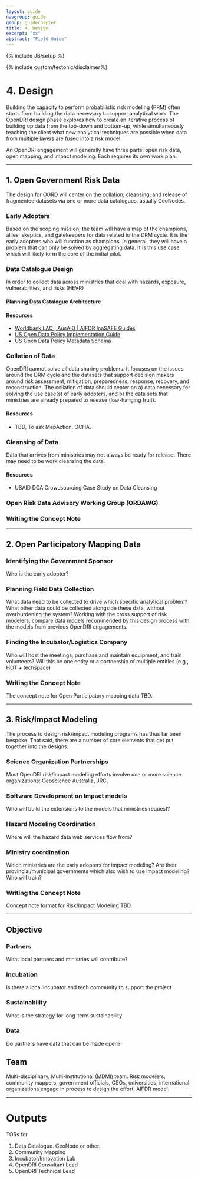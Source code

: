 ```yaml
---
layout: guide
navgroup: guide
group: guidechapter
title: 4. Design
excerpt: "xx"
abstract: "Field Guide"
---
```

{% include JB/setup %}

<!-- disclaimer -->
{% include custom/tectonic/disclaimer%}

# 4.	Design
Building the capacity to perform probabilistic risk modeling (PRM) often starts from building the data necessary to support analytical work. The OpenDRI design phase explores how to create an iterative process of building up data from the top-down and bottom-up, while simultaneously teaching the client what new analytical techniques are possible when data from multiple layers are fused into a risk model.
  
An OpenDRI engagement will generally have three parts: open risk data, open mapping, and impact modeling. Each requires its own work plan. 


***

## 1. Open Government Risk Data
The design for OGRD will center on the collation, cleansing, and release of fragmented datasets via one or more data catalogues, usually GeoNodes. 

### Early Adopters
Based on the scoping mission, the team will have a map of the champions, allies, skeptics, and gatekeepers for data related to the DRM cycle. It is the early adopters who will function as champions. In general, they will have a problem that can only be solved by aggregating data. It is this use case which will likely form the core of the initial pilot. 

### Data Catalogue Design
In order to collect data across ministries that deal with hazards, exposure, vulnerabilities, and risks (HEVR)

#### Planning Data Catalogue Architecture

#### Resources
* [Worldbank LAC | AusAID | AIFDR InaSAFE Guides](http://worldbank)
* [US Open Data Policy Implementation Guide ](http://project-open-data.github.io/schema/)
* [US Open Data Policy Metadata Schema ](http://project-open-data.github.io/schema/)

### Collation of Data
OpenDRI cannot solve all data sharing problems. It focuses on the issues around the DRM cycle and the datasets that support decision makers around risk assessment, mitigation, preparedness, response, recovery, and reconstruction. The collation of data should center on a) data necessary for solving the use case(s) of early adopters, and b) the data sets that ministries are already prepared to release (low-hanging fruit). 

#### Resources
* TBD, To ask MapAction, OCHA.

### Cleansing of Data
Data that arrives from ministries may not always be ready for release. There may need to be work cleansing the data.

#### Resources
* USAID DCA Crowdsourcing Case Study on Data Cleansing

### Open Risk Data Advisory Working Group (ORDAWG)


### Writing the Concept Note

***

## 2. Open Participatory Mapping Data

### Identifying the Government Sponsor
Who is the early adopter?

### Planning Field Data Collection
What data need to be collected to drive which specific analytical problem? What other data could be collected alongside these data, without overburdening the system? Working with the cross support of risk modelers, compare data models recommended by this design process with the models from previous OpenDRI engagements.

### Finding the Incubator/Logistics Company
Who will host the meetings, purchase and maintain equipment, and train volunteers? Will this be one entity or a partnership of multiple entities (e.g., HOT + techspace)

### Writing the Concept Note
The concept note for Open Participatory mapping data TBD.

***

## 3. Risk/Impact Modeling
The process to design risk/impact modeling programs has thus far been bespoke. That said, there are a number of core elements that get put together into the designs:

### Science Organization Partnerships
Most OpenDRI risk/impact modeling efforts involve one or more science organizations: Geoscience Australia, JRC, 

### Software Development on Impact models
Who will build the extensions to the models that ministries request?

### Hazard Modeling Coordination
Where will the hazard data web services flow from?

### Ministry coordination
Which ministries are the early adopters for impact modeling? Are their provincial/municipal governments which also wish to use impact modeling? Who will train?

### Writing the Concept Note
Concept note format for Risk/Impact Modeling TBD.


***

## Objective




### Partners
What local partners and ministries will contribute?



### Incubation
Is there a local incubator and tech community to support the project

### Sustainability
What is the strategy for long-term sustainability

### Data
Do partners have data that can be made open?

## Team
Multi-disciplinary, Multi-Institutional (MDMI) team. Risk modelers, community mappers, government officials, CSOs, universities, international organizations engage in process to design the effort. AIFDR model.

***

# Outputs

TORs for

1. Data Catalogue. GeoNode or other.
2. Community Mapping
3. Incubator/Innovation Lab
4. OpenDRI Consultant Lead
5. OpenDRI Technical Lead





